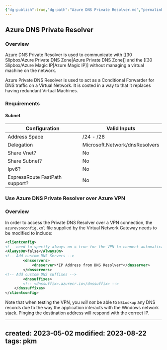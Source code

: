 ```yaml
---
{"dg-publish":true,"dg-path":"Azure DNS Private Resolver.md","permalink":"/Azure DNS Private Resolver/","tags":["notes"]}
---
```



## Azure DNS Private Resolver

### Overview

Azure DNS Private Resolver is used to communicate with [[30 Slipbox/Azure Private DNS Zone\|Azure Private DNS Zone]] and the [[30 Slipbox/Azure Magic IP\|Azure Magic IP]] without managing a virtual machine on the network.

Azure Private DNS Resolver is used to act as a Conditional Forwarder for DNS traffic on a Virtual Network. It is costed in a way to that it replaces having redundant Virtual Machines.

### Requirements

#### Subnet

| Configuration                  | Valid Inputs                   |
| ------------------------------ | ------------------------------ |
| Address Space                  | /24 - /28                      |
| Delegation                     | Microsoft.Network/dnsResolvers |
| Share Vnet?                    | No                             |
| Share Subnet?                  | No                             |
| Ipv6?                          | No                             |
| ExpressRoute FastPath support? | No                             |

### Use Azure DNS Private Resolver over Azure VPN


<div class="transclusion internal-embed is-loaded"><div class="markdown-embed">



### Overview

In order to access the Private DNS Resolver over a VPN connection, the `azurevpnconfig.xml` file supplied by the Virtual Network Gateway needs to be modified to include:

```XML
<clientconfig>
<!-- need to specify always on = true for the VPN to connect automatically -->
<AlwaysOn>false</AlwaysOn>
<!-- Add custom DNS Servers -->
        <dnsservers>
            <dnsserver>*IP Address from DNS Resolver*</dnsserver>
        </dnsservers>
<!-- Add custom DNS suffixes -->
        <dnssuffixes>
        <!-- <dnssuffix>.azurecr.io</dnssuffix> -->
    </dnssuffixes>
</clientconfig>
```

Note that when testing the VPN, you *will not* be able to `NSLookup` any DNS records due to the way the application interacts with the Windows network stack. Pinging the destination address will respond with the correct IP.


</div></div>


---
created: 2023-05-02
modified: 2023-08-22
tags: pkm
---
